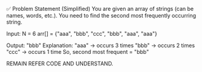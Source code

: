 ✅ Problem Statement (Simplified)
You are given an array of strings (can be names, words, etc.). You need to find the second most frequently occurring string.

Input:
N = 6
arr[] = {"aaa", "bbb", "ccc", "bbb", "aaa", "aaa"}

Output:
"bbb"
Explanation:
"aaa" → occurs 3 times
"bbb" → occurs 2 times
"ccc" → occurs 1 time
So, second most frequent = "bbb"

REMAIN REFER CODE AND UNDERSTAND.

